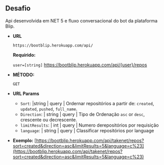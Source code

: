 **Desafio**
----
 Api desenvolvida em NET 5 e fluxo conversacional do bot da plataforma Blip.

* **URL**

  `https://bootblip.herokuapp.com/api/`
  
   **Requirido:**
 
   `user=[string]`
    https://bootblip.herokuapp.com/api/{user}/repos

* **MÉTODO:**

  `GET`
  
*  **URL Params**

   * `Sort`:	|string |	query | Ordernar repositórios a partir de: `created`, `updated`, `pushed`, `full_name`.
   * `Direction`:	| string | query |	Tipo de Ordenação `asc` or `desc`, crescente ou decrescente.
   * `limitResults`:	| int | query |	Numero derepositórios por requisição
   * `language`:	| string | query | Classificar repositórios por language
   
   
* **Exemplo:**
  [https://bootblip.herokuapp.com/api/takenet/repos?sort=created&direction=asc&limitResults=5&language=c%23](https://bootblip.herokuapp.com/api/takenet/repos?sort=created&direction=asc&limitResults=5&language=c%23)
